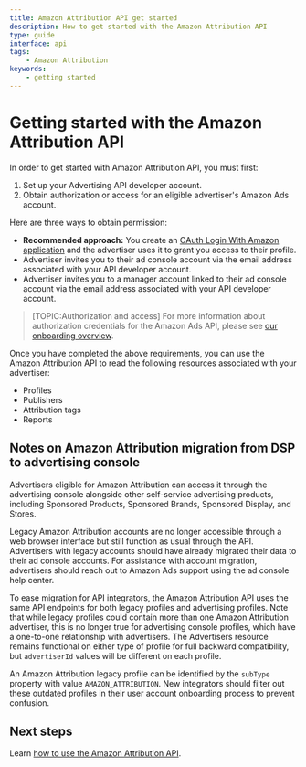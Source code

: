 ```yaml
---
title: Amazon Attribution API get started
description: How to get started with the Amazon Attribution API
type: guide
interface: api
tags:
    - Amazon Attribution
keywords:
    - getting started
---
```


# Getting started with the Amazon Attribution API

In order to get started with Amazon Attribution API, you must first:

1. Set up your Advertising API developer account.
2. Obtain authorization or access for an eligible advertiser's Amazon Ads account. 

Here are three ways to obtain permission:

* **Recommended approach:** You create an [OAuth Login With Amazon application](guides/onboarding/create-lwa-app) and the advertiser uses it to grant you access to their profile.
* Advertiser invites you to their ad console account via the email address associated with your API developer account.
* Advertiser invites you to a manager account linked to their ad console account via the email address associated with your API developer account.

>[TOPIC:Authorization and access] For more information about authorization credentials for the Amazon Ads API, please see [our onboarding overview](guides/onboarding/overview).

Once you have completed the above requirements, you can use the Amazon Attribution API to read the following resources associated with your advertiser:

* Profiles
* Publishers
* Attribution tags
* Reports

## Notes on Amazon Attribution migration from DSP to advertising console

Advertisers eligible for Amazon Attribution can access it through the advertising console alongside other self-service advertising products, including Sponsored Products, Sponsored Brands, Sponsored Display, and Stores. 

Legacy Amazon Attribution accounts are no longer accessible through a web browser interface but still function as usual through the API. Advertisers with legacy accounts should have already migrated their data to their ad console accounts. For assistance with account migration, advertisers should reach out to Amazon Ads support using the ad console help center. 

To ease migration for API integrators, the Amazon Attribution API uses the same API endpoints for both legacy profiles and advertising profiles. Note that while legacy profiles could contain more than one Amazon Attribution advertiser, this is no longer true for advertising console profiles, which have a one-to-one relationship with advertisers. The Advertisers resource remains functional on either type of profile for full backward compatibility, but `advertiserId` values will be different on each profile.

An Amazon Attribution legacy profile can be identified by the `subType` property with value `AMAZON_ATTRIBUTION`. New integrators should filter out these outdated profiles in their user account onboarding process to prevent confusion.

## Next steps

Learn [how to use the Amazon Attribution API](guides/amazon-attribution/how-to).
